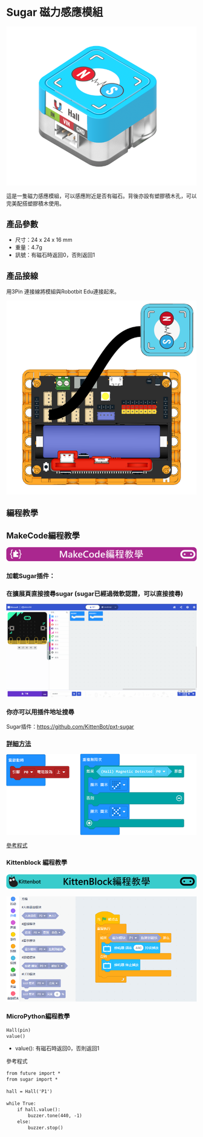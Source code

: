 # Sugar 磁力感應模組

![](./images/magnet1.png)

這是一隻磁力感應模組，可以感應附近是否有磁石。背後亦設有塑膠積木孔，可以完美配搭塑膠積木使用。

## 產品參數

- 尺寸：24 x 24 x 16 mm
- 重量：4.7g
- 訊號：有磁石時返回0，否則返回1

## 產品接線

用3Pin 連接線將模組與Robotbit Edu連接起來。

![](./images/magnet_wire.png)

## 編程教學

## MakeCode編程教學

![](../PWmodules/images/mcbanner.png)

### 加載Sugar插件：

### 在擴展頁直接搜尋sugar (sugar已經過微軟認證，可以直接搜尋)

![](./images/sugar_search.gif)

### 你亦可以用插件地址搜尋

Sugar插件：https://github.com/KittenBot/pxt-sugar

### [詳細方法](../../Makecode/powerBrickMC)

![](./images/magnet_mc_code.png)

[參考程式](https://makecode.microbit.org/_LRV7D0FrfAtU)

### Kittenblock 編程教學

![](../PWmodules/images/kbbanner.png)

![](./images/magnet3.png)

### MicroPython編程教學

    Hall(pin)
    value()

- value(): 有磁石時返回0，否則返回1

參考程式

    from future import *
    from sugar import *
    
    hall = Hall('P1')
    
    while True:
        if hall.value():
            buzzer.tone(440, -1)
        else:
            buzzer.stop()